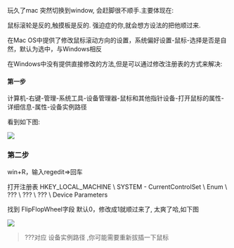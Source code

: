 玩久了mac 突然切换到window, 会赶脚很不顺手.主要体现在:    

鼠标滚轮是反的,触摸板是反的. 强迫症的你,就会想方设法的把他顺过来.  

在Mac OS中提供了修改鼠标滚动方向的设置，系统偏好设置-鼠标-选择是否是自然，默认为选中，与Windows相反   

在Windows中没有提供直接修改的方法,但是可以通过修改注册表的方式来解决:   

#### 第一步
计算机-右键-管理-系统工具-设备管理器-鼠标和其他指针设备-打开鼠标的属性-详细信息-属性-设备实例路径    

看到如下图:  

![](https://raw.githubusercontent.com/chuchur-china/blog/master/static/img/2019/64.mouse-roller-reverse1.jpg)

### 第二步
win+R，输入regedit=>回车   

打开注册表 HKEY_LOCAL_MACHINE \ SYSTEM - CurrentControlSet \ Enum \ ??? \ ??? \ ??? \ Device Parameters    

找到 FlipFlopWheel字段 默认0，修改成1就顺过来了, 太爽了哈,如下图   

![](https://raw.githubusercontent.com/chuchur-china/blog/master/static/img/2019/64.mouse-roller-reverse2.jpg)

> ???对应 设备实例路径 ,你可能需要重新拔插一下鼠标